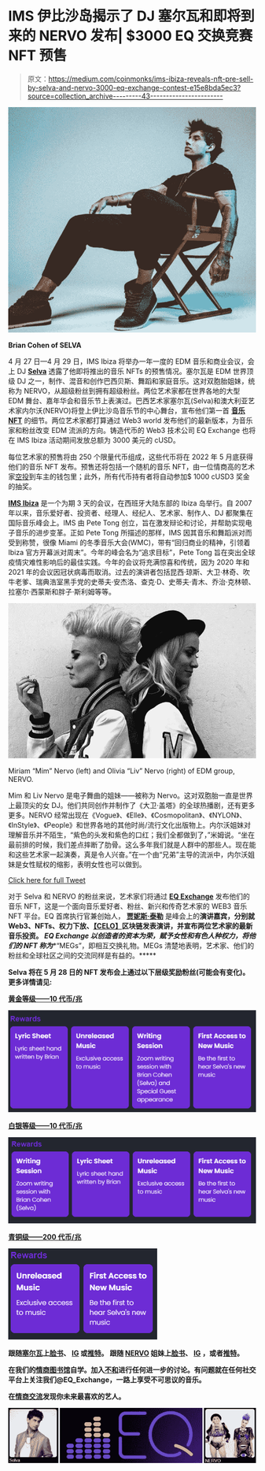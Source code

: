 # IMS 伊比沙岛揭示了 DJ 塞尔瓦和即将到来的 NERVO 发布| $3000 EQ 交换竞赛 NFT 预售

> 原文：<https://medium.com/coinmonks/ims-ibiza-reveals-nft-pre-sell-by-selva-and-nervo-3000-eq-exchange-contest-e15e8bda5ec3?source=collection_archive---------43----------------------->

![](img/5abad056b044825b987a230caf9d53d2.png)

**Brian Cohen of SELVA**

4 月 27 日—4 月 29 日，IMS Ibiza 将举办一年一度的 EDM 音乐和商业会议，会上 DJ [**Selva**](https://www.instagram.com/selva/) 透露了他即将推出的音乐 NFTs 的预售情况。塞尔瓦是 EDM 世界顶级 DJ 之一，制作、混音和创作巴西贝斯、舞蹈和家庭音乐。这对双胞胎姐妹，统称为 NERVO，从超级粉丝到拥有超级粉丝。两位艺术家都在世界各地的大型 EDM 舞台、嘉年华会和音乐节上表演过。巴西艺术家塞尔瓦(Selva)和澳大利亚艺术家内尔沃(NERVO)将登上伊比沙岛音乐节的中心舞台，宣布他们第一首 [**音乐 NFT**](https://eq.exchange/eq-library/) 的细节。两位艺术家都打算通过 Web3 world 发布他们的最新版本，为音乐家和粉丝改变 EDM 流派的方向。铸造代币的 Web3 技术公司 EQ Exchange 也将在 IMS Ibiza 活动期间发放总额为 3000 美元的 cUSD。

每位艺术家的预售将由 250 个限量代币组成，这些代币将在 2022 年 5 月底获得他们的音乐 NFT 发布。预售还将包括一个随机的音乐 NFT，由一位情商高的艺术家[空投](https://beincrypto.com/learn/crypto-and-nft-airdrop/)到车主的钱包里；此外，所有代币持有者将自动参加$ 1000 cUSD3 奖金的抽奖。

[**IMS Ibiza**](https://www.internationalmusicsummit.com/) 是一个为期 3 天的会议，在西班牙大陆东部的 Ibiza 岛举行。自 2007 年以来，音乐爱好者、投资者、经理人、经纪人、艺术家、制作人、DJ 都聚集在国际音乐峰会上。IMS 由 Pete Tong 创立，旨在激发辩论和讨论，并帮助实现电子音乐的进步变革。正如 Pete Tong 所描述的那样，IMS 因其音乐和舞蹈派对而受到称赞，很像 Miami 的冬季音乐大会(WMC)，带有“回归商业的精神，引领着 Ibiza 官方开幕派对周末”。今年的峰会名为“追求目标”，Pete Tong 旨在突出全球疫情灾难性影响后的最佳实践。今年的会议将充满惊喜和传统，因为 2020 年和 2021 年的会议因冠状病毒而取消。过去的演讲者包括昆西·琼斯、大卫·林奇、吹牛老爹、瑞典浩室黑手党的史蒂夫·安杰洛、查克·D、史蒂夫·青木、乔治·克林顿、拉塞尔·西蒙斯和胖子·斯利姆等等。

![](img/df86cfea52d9502f52d4b87bd5a9d317.png)

Miriam “Mim” Nervo (left) and Olivia “Liv” Nervo (right) of EDM group, NERVO.

Mim 和 Liv Nervo 是电子舞曲的姐妹——被称为 Nervo。这对双胞胎一直是世界上最顶尖的女 DJ。他们共同创作并制作了《大卫·盖塔》的全球热播剧，还有更多更多。NERVO 经常出现在《Vogue》、《Elle》、《Cosmopolitan》、《NYLON》、《InStyle》、《People》和世界各地的其他时尚/流行文化出版物上。内尔沃姐妹对理解音乐并不陌生，“紫色的头发和紫色的口红；我们全都做到了，”米姆说。“坐在最前排的时候，我们差点摔断了肋骨。这么多年我们就是人群中的那些人。现在能和这些艺术家一起演奏，真是令人兴奋。”在一个由“兄弟”主导的流派中，内尔沃姐妹是女性赋权的缩影，表明女性也可以做到。

[Click here for full Tweet](https://twitter.com/EQ_Exchange/status/1509227528006909957)

对于 Selva 和 NERVO 的粉丝来说，艺术家们将通过 [**EQ Exchange**](https://web.eq.exchange/) 发布他们的音乐 NFT，这是一个面向音乐爱好者、粉丝、新兴和传奇艺术家的 WEB3 音乐 NFT 平台。EQ 首席执行官兼创始人， [**贾妮斯·泰勒**](https://www.youtube.com/watch?v=pT8MkDYcSMg&t=27s) 是峰会上的[](https://www.billboard.com/music/music-news/ims-ibiza-programming-2022-brian-eno-metaverse-climate-1235048433/)**演讲嘉宾，分别就 Web3、NFTs、权力下放、[**【CELO】**](https://celo.org/)区块链发表演讲，并宣布两位艺术家的最新音乐投资。 *EQ Exchange 以创造者的资本为荣，赋予女性和有色人种权力，将他们的 NFT 称为****“MEGs”，即相互交换礼物。MEGs 清楚地表明，艺术家、他们的粉丝和全球社区之间的交流同样是有益的。*****

**Selva 将在 5 月 28 日的 NFT 发布会上通过以下层级奖励粉丝(可能会有变化)。更多详情请见:**

**[**黄金等级——10 代币/兆**](https://web.eq.exchange/opportunities/158)**

**![](img/e8afc5b33ad2f82dc2a844c2ef51bb0f.png)**

**[**白银等级——10 代币/兆**](https://web.eq.exchange/opportunities/159)**

**![](img/b316a9a50b3a0be182cc7605ff42b5a5.png)**

**[**青铜级——200 代币/兆**](https://web.eq.exchange/opportunities/160)**

**![](img/ee3cb4758acc8144a6adb2ee24a41068.png)**

**跟随[塞尔瓦](https://web.eq.exchange/artists/selva)上[脸书](https://www.facebook.com/musicselva)、 [IG](https://www.instagram.com/selva/) 或[推特](https://twitter.com/eupelu)。
跟随 [NERVO](http://nervomusic.com/) 姐妹上[脸书](https://www.facebook.com/NERVOmusic)、 [IG](https://www.instagram.com/nervomusic/) ，或者[推特](https://twitter.com/NERVOMUSIC)。**

**在我们的[情商图书馆](https://eq.exchange/eq-library/)自学。加入[不和](https://discord.com/invite/suJWVA9RQp)进行任何进一步的讨论。有问题就在任何社交平台上关注我们@EQ_Exchange，一路上享受不可思议的音乐。**

**在[情商交流](https://web.eq.exchange/)发现你未来最喜欢的艺人。**

**![](img/5de4f5d195d350214050463a5c427cfa.png)**